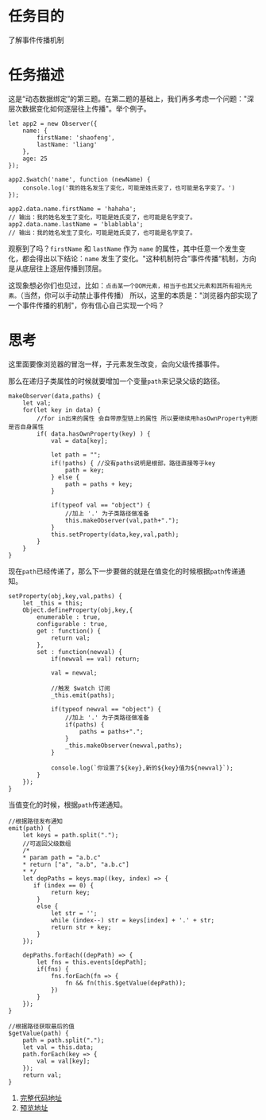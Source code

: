 # 任务目的
了解事件传播机制

# 任务描述
这是“动态数据绑定”的第三题。在第二题的基础上，我们再多考虑一个问题："深层次数据变化如何逐层往上传播"。举个例子。

    let app2 = new Observer({
        name: {
            firstName: 'shaofeng',
            lastName: 'liang'
        },
        age: 25
    });

    app2.$watch('name', function (newName) {
        console.log('我的姓名发生了变化，可能是姓氏变了，也可能是名字变了。')
    });

    app2.data.name.firstName = 'hahaha';
    // 输出：我的姓名发生了变化，可能是姓氏变了，也可能是名字变了。
    app2.data.name.lastName = 'blablabla';
    // 输出：我的姓名发生了变化，可能是姓氏变了，也可能是名字变了。

观察到了吗？`firstName` 和 `lastName` 作为 `name` 的属性，其中任意一个发生变化，都会得出以下结论：`name` 发生了变化。"这种机制符合”事件传播“机制，方向是从底层往上逐层传播到顶层。

这现象想必你们也见过，比如：`点击某一个DOM元素，相当于也其父元素和其所有祖先元素。`（当然，你可以手动禁止事件传播） 所以，这里的本质是："浏览器内部实现了一个事件传播的机制"，你有信心自己实现一个吗？

# 思考
这里面要像浏览器的冒泡一样，子元素发生改变，会向父级传播事件。

那么在递归子类属性的时候就要增加一个变量`path`来记录父级的路径。

    makeObserver(data,paths) {
        let val;
        for(let key in data) {
            //for in出来的属性 会自带原型链上的属性 所以要继续用hasOwnProperty判断是否自身属性
            if( data.hasOwnProperty(key) ) {
                val = data[key];

                let path = "";
                if(!paths) { //没有paths说明是根部，路径直接等于key
                    path = key;
                } else {
                    path = paths + key;
                }

                if(typeof val == "object") {
                    //加上 '.' 为子类路径做准备
                    this.makeObserver(val,path+".");
                }
                this.setProperty(data,key,val,path);
            }
        }
    }

现在`path`已经传递了，那么下一步要做的就是在值变化的时候根据`path`传递通知。

    setProperty(obj,key,val,paths) {
        let _this = this;
        Object.defineProperty(obj,key,{
            enumerable : true,
            configurable : true,
            get : function() {
                return val;
            },
            set : function(newval) {
                if(newval == val) return;

                val = newval;

                //触发 $watch 订阅
                _this.emit(paths);

                if(typeof newval == "object") {
                    //加上 '.' 为子类路径做准备
                    if(paths) {
                        paths = paths+".";
                    }
                    _this.makeObserver(newval,paths);
                }

                console.log(`你设置了${key},新的${key}值为${newval}`);
            }
        });
    }

当值变化的时候，根据`path`传递通知。

    //根据路径发布通知
    emit(path) {
        let keys = path.split(".");
        //可返回父级数组
        /*
        * param path = "a.b.c"
        * return ["a", "a.b", "a.b.c"]
        * */
        let depPaths = keys.map((key, index) => {
           if (index == 0) {
                return key;
            }
            else {
                let str = '';
                while (index--) str = keys[index] + '.' + str;
                return str + key;
            }
        });

        depPaths.forEach((depPath) => {
            let fns = this.events[depPath];
            if(fns) {
                fns.forEach(fn => {
                    fn && fn(this.$getValue(depPath));
                })
            }
        });
    }

    //根据路径获取最后的值
    $getValue(path) {
        path = path.split(".");
        let val = this.data;
        path.forEach(key => {
            val = val[key];
        });
        return val;
    }

1. [完整代码地址](https://github.com/mumofa/ife-vue/blob/master/task3/observer.js)
2. [预览地址](https://mumofa.github.io/ife-vue/task3/index.html)